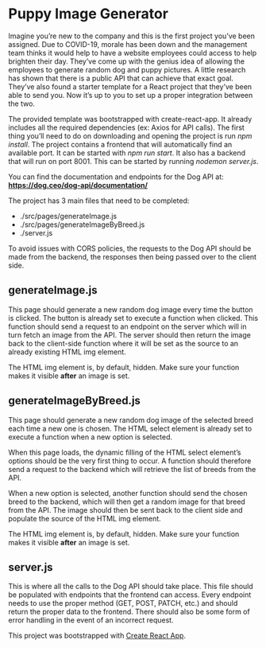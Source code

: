 # Puppy Image Generator

Imagine you’re new to the company and this is the first project you’ve been assigned. Due to COVID-19, morale has been down and the management team thinks it would help to have a website employees could access to help brighten their day. They’ve come up with the genius idea of allowing the employees to generate random dog and puppy pictures. A little research has shown that there is a public API that can achieve that exact goal. They’ve also found a starter template for a React project that they’ve been able to send you. Now it’s up to you to set up a proper integration between the two.

The provided template was bootstrapped with create-react-app. It already includes all the required dependencies (ex: Axios for API calls). The first thing you’ll need to do on downloading and opening the project is run _npm install_. The project contains a frontend that will automatically find an available port. It can be started with _npm run start_. It also has a backend that will run on port 8001. This can be started by running _nodemon server.js_.

You can find the documentation and endpoints for the Dog API at:
**https://dog.ceo/dog-api/documentation/**

The project has 3 main files that need to be completed:

- ./src/pages/generateImage.js
- ./src/pages/generateImageByBreed.js
- ./server.js

To avoid issues with CORS policies, the requests to the Dog API should be made from the backend, the responses then being passed over to the client side.

## generateImage.js

This page should generate a new random dog image every time the button is clicked. The button is already set to execute a function when clicked. This function should send a request to an endpoint on the server which will in turn fetch an image from the API. The server should then return the image back to the client-side function where it will be set as the source to an already existing HTML img element.

The HTML img element is, by default, hidden. Make sure your function makes it visible **after** an image is set.

## generateImageByBreed.js

This page should generate a new random dog image of the selected breed each time a new one is chosen. The HTML select element is already set to execute a function when a new option is selected.

When this page loads, the dynamic filling of the HTML select element’s options should be the very first thing to occur. A function should therefore send a request to the backend which will retrieve the list of breeds from the API.

When a new option is selected, another function should send the chosen breed to the backend, which will then get a random image for that breed from the API. The image should then be sent back to the client side and populate the source of the HTML img element.

The HTML img element is, by default, hidden. Make sure your function makes it visible **after** an image is set.

## server.js

This is where all the calls to the Dog API should take place. This file should be populated with endpoints that the frontend can access. Every endpoint needs to use the proper method (GET, POST, PATCH, etc.) and should return the proper data to the frontend. There should also be some form of error handling in the event of an incorrect request.

This project was bootstrapped with [Create React App](https://github.com/facebook/create-react-app).

